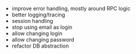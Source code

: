 - improve error handling, mostly around RPC logic
- better logging/tracing
- session handling
- stop using email as login
- allow changing login
- allow changing password
- refactor DB abstraction